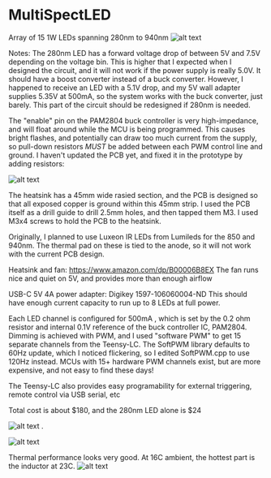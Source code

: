 # MultiSpectLED
Array of 15 1W LEDs spanning 280nm to 940nm
![alt text](https://github.com/benkrasnow/MultiSpectLED/blob/main/MultiSpectLED.gif?raw=true)


Notes:  The 280nm LED has a forward voltage drop of between 5V and 7.5V depending on the voltage bin.  This is higher that I expected when I designed the circuit, and it will not work if the power supply is really 5.0V.  It should have a boost converter instead of a buck converter.  However, I happened to receive an LED with a 5.1V drop, and my 5V wall adapter supplies 5.35V at 500mA, so the system works with the buck converter, just barely.  This part of the circuit should be redesigned if 280nm is needed.

The "enable" pin on the PAM2804 buck controller is very high-impedance, and will float around while the MCU is being programmed.  This causes bright flashes, and potentially can draw too much current from the supply, so pull-down resistors *MUST* be added between each PWM control line and ground.  I haven't updated the PCB yet, and fixed it in the prototype by adding resistors:

![alt text](https://github.com/benkrasnow/MultiSpectLED/blob/main/resistor_bodge.jpg?raw=true)

The heatsink has a 45mm wide rasied section, and the PCB is designed so that all exposed copper is ground within this 45mm strip. I used the PCB itself as a drill guide to drill 2.5mm holes, and then tapped them M3.  I used M3x4 screws to hold the PCB to the heatsink.

Originally, I planned to use Luxeon IR LEDs from Lumileds for the 850 and 940nm.  The thermal pad on these is tied to the anode, so it will not work with the current PCB design.  

Heatsink and fan: https://www.amazon.com/dp/B00006B8EX
The fan runs nice and quiet on 5V, and provides more than enough airflow

USB-C 5V 4A power adapter:  Digikey 1597-106060004-ND  This should have enough current capacity to run up to 8 LEDs at full power.

Each LED channel is configured for 500mA , which is set by the 0.2 ohm resistor and internal 0.1V reference of the buck controller IC, PAM2804.
Dimming is achieved with PWM, and I used "software PWM" to get 15 separate channels from the Teensy-LC.  The SoftPWM library defaults to 60Hz update, which I noticed flickering, so I edited SoftPWM.cpp to use 120Hz instead.  MCUs with 15+ hardware PWM channels exist, but are more expensive, and not easy to find these days!

The Teensy-LC also provides easy programability for external triggering, remote control via USB serial, etc



Total cost is about $180, and the 280nm LED alone is $24

![alt text](https://github.com/benkrasnow/MultiSpectLED/blob/main/top3D.jpg?raw=true)
.

![alt text](https://github.com/benkrasnow/MultiSpectLED/blob/main/bottom3D.jpg?raw=true)

Thermal performance looks very good.  At 16C ambient, the hottest part is the inductor at 23C.
![alt text](https://github.com/benkrasnow/MultiSpectLED/blob/main/thermal.jpg?raw=true)

